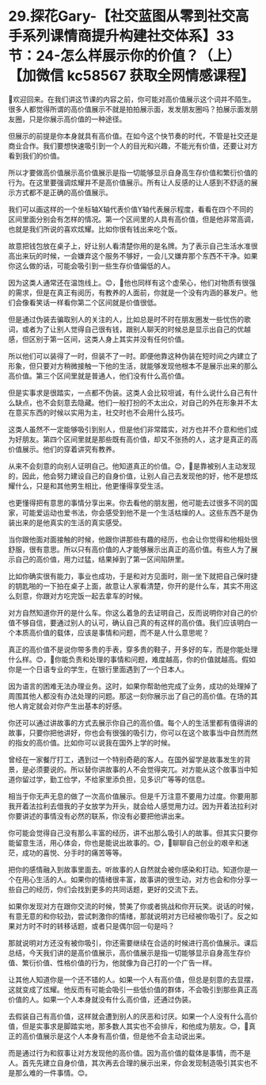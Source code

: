 # 29.探花Gary-【社交蓝图从零到社交高手系列课情商提升构建社交体系】33节：24-怎么样展示你的价值？（上）【加微信 kc58567 获取全网情感课程】

🎼欢迎回来。在我们讲这节课的内容之前，你可能对高价值展示这个词并不陌生。很多人都觉得所谓的高价值展示不就是拍拍展示面，发发朋友圈吗？拍展示面发朋友圈，只是你展示高价值的一种途径。

但展示的前提是你本身就具有高价值。在如今这个快节奏的时代，不管是社交还是商业合作。我们要想快速吸引到一个人的目光和兴趣，不能光有价值，还要让对方看到我们的价值。

所以才要做高价值展示高价值展示是指一切能够显示自身高生存价值和繁衍价值的行为。在这里要强调炫耀并不是高价值展示。所有让人反感的让人感到不舒适的展示方式都不是正确的高价值展示。

我们可以画这样的一个坐标轴X轴代表价值Y轴代表展示程度，看看在四个不同的区间里面分别会有怎样的情况。第一个区间里的人具有高价值，但是他非常高调，也就是我们所说的喜欢炫耀。比如你很有钱出来吃个饭。

故意把钱包放在桌子上，好让别人看清楚你用的是名牌。为了表示自己生活水准很高出来玩的时候，一会嫌弃这个服务不够好，一会儿又嫌弃那个东西不干净。如果你这么做的话，可能会吸引到一些生存价值偏低的人。

因为这类人通常还在温饱线上。😊，🎼他也同样有这个虚荣心，他们对物质有很强的需求，但是在真正有阅历，有教养的人面前，你就是一个没有内涵的暴发户。他们会像看笑话一样看你第二个区间就是价值很低。

但是通过伪装去骗取别人的关注的人，比如总是时不时在朋友圈发一些忧伤的歌词，或者为了让别人觉得自己很有钱，跟别人聊天的时候总是显示出自己的优越感，但区别于第一区间，这类人身上其实并没有任何价值。

所以他们可以装得了一时，但装不了一时。即便他靠这种伪装在短时间之内建立了形象，但只要对方稍微接触一下他的生活，就能够发现他根本不是展示出来的那么高价值。第三个区间里就是普通人，他们没有什么高价值。

但是实事求是很踏实，一点都不伪装。这类人会比较坦诚，有什么说什么自己有什么缺点，也不会刻意去隐藏。他们一般打扮的不太出众，对自己的外在形象并不太在意买东西的时候以实用为主，社交时也不会用什么技巧。

这类人虽然不一定能够吸引到别人，但是他们非常踏实，对方也并不介意和他们成为好朋友。第四个区间里就是那些既有高价值，却又不张扬的人，这才是真正的高价值展示。他们的穿着讲究有教养。

从来不会刻意的向别人证明自己。他知道真正的价值。😊，🎼是靠被别人主动发现的，因此，他会努力建设自己的自身价值，让别人自己去发现他的好，他不是想炫耀什么，只是和其他男生相比，他更懂得享受生活。

也更懂得把有意思的事情分享出来。你去看他的朋友圈，他可能去过很多不同的国家，可能爱运动也爱书法，你会感受到他不是一个生活枯燥的人。这些东西不是伪装出来的是他真实的生活的真实感受。

当你跟他面对面接触的时候，他跟你讲那些有趣的经历，也会让你觉得和他相处很舒服，很有意思。所以只有高价值的人才能够展示出真正的高价值。有些人为了展示自己的高价值，用力过猛，结果掉到了第一区间陷阱里。

比如你确实很有能力，事业也成功，于是和对方见面时，刚一坐下就把自己保时捷的钥匙啪的一下拍在桌子上面，故意让人家看清楚，你开的是什么车，其实不用这么刻意，你跟对方吃完饭一起去拿车的时候。

对方自然知道你开的是什么车。你这么着急的去证明自己，反而说明你对自己的价值不够自信，要通过别人的认可，确认自己真的有这样的高价值。我们应该明白一个本质高价值的载体，应该是事情和问题，而不是人什么意思呢？

真正的高价值不是说你带多贵的手表，穿多贵的鞋子，开多好的车，而是你能处理什么样。😊，🎼你能负责和处理的事情和问题，难度越高，你的价值就越高。假如你是一个日语专业的学生，在银行里面遇到了一个日本人。

因为语言的困难无法办理业务。这时，如果你帮助他完成了业务，成功的处理掉了周围其他人都没有办法处理的问题。那这一刻你展示出了自己的高价值。在场的其他人肯定就会对你产生出基本的好感。

你还可以通过讲故事的方式去展示你自己的高价值。每个人的生活里都有值得讲的故事，只要你把他讲好，你也会有很强的吸引力，你可以在这个故事当中自然而然的指女的高价值。比如你可以说我在国外上学的时候。

曾经在一家餐厅打工，遇到过一个特别奇葩的客人。在国外留学是故事发生的背景，是必须要说的。所以替你讲故事的人不会觉得突兀。对方能从这个故事当中知道你留过学，勤工俭学，不给家里添负担，见多识广等等的信息。

相当于你无声无息的做了一次高价值展示。但是千万注意不要用力过度。你要用那我开着法拉利去借我的子女放学为开头，就会给人感觉用力过。因为开着法拉利对你要讲述的事情没有必然的联系，你没有必要把他讲出来。

你可能会觉得自己没有那么丰富的经历，讲不出那么吸引人的故事。但其实只要你能留意生活，用心体会，你也是能说出故事的。😊，🎼聊聊自己创业的艰辛和迷茫，成功的喜悦、分手时的痛苦等等。

把你的感情融入到故事里面去。听故事的人自然就会被你感染和打动。知道你是一个在用心生活的人。如果你的情绪很丰富，故事讲的很生动，对方也会和你分享一些自己的经历，你们会找到更多的共同话题，更好的交流下去。

如果你发现对方在跟你交流的时候，赞美了你或者挑战和你开玩笑。说话的时候，有意无意的和你较劲，尝试刺激你的情绪，那就说明对方已经被你吸引了。反之如果对方时不时的转移话题，或者只是偶尔回一句是吗？

那就说明对方还没有被你吸引，你还需要继续在合适的时候进行高价值展示。课后总结，今天我们讲的是高价值展示，高价值展示是指一切能够显示自身高生存价值、繁衍价值、性格价值的行为，他就像为自己打的一个广告一样。

让其他人知道你是一个还不错的人。如果一个人有高价值，但总是刻意的去显摆，这就变成了炫耀。他反而有可能会吸引一些低价值的群体，不会吸引到那些真正高价值的人。如果一个人本身就没有什么高价值，还通过伪装。

去假装自己有高价值，这样就会遭到别人的厌恶和讨厌。如果一个人没有什么高价值，但是实事求是脚踏实地，那多数人其实也不会排斥，和他成为朋友。😊，🎼真正的高价值展示是这个人本身有高价值，但是他不会主动说出来。

而是通过行为和叙事让对方发现他的高价值。因为高价值的载体是事情，而不是人。首先先建立自身价值，其次再去合理的展示出来，你会发现制造吸引其实也不是那么难的一件事情。😊。

